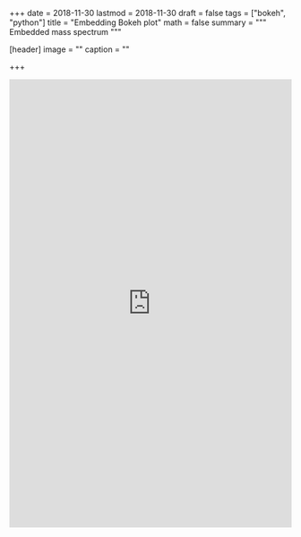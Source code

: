 +++
date = 2018-11-30
lastmod = 2018-11-30
draft = false
tags = ["bokeh", "python"]
title = "Embedding Bokeh plot"
math = false
summary = """
Embedded mass spectrum
"""

[header]
image = ""
caption = ""

+++


<iframe 
    width="100%" frameborder="0" height="800"
    src="http://dr-rodriguez.github.io/files/iris.html" 
></iframe><br />